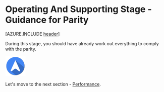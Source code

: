 <properties
	pageTitle="Global Customer Playbook operating-supporting-guidance-parity | Azure"
	description="Global Customer Playbook - guidance for the Parity area of the Operating and Supporting Stage"
	services="global-customer-playbook"
	documentationCenter=""
	authors="jtong"
	manager="edwinc"
	editor=""
	tags="global-customer-playbook"/>

<tags
	ms.service="migration-lifecycle-operating-supporting"
	ms.workload=""
	ms.tgt_pltfrm=""
	ms.devlang="na"
	ms.topic="article"
	ms.date="12/26/2016"
	wacn.date="12/26/2016"
	wacn.lang="en" 
	ms.author="jtong"/>


# Operating And Supporting Stage - Guidance for Parity

[AZURE.INCLUDE [header](../../../includes/operating-supporting-guidance.md)]


During this stage, you should have already work out everything to comply with the parity.


![navigation](../../media/navigation.png)

Let's move to the next section - [Performance](/solutions/global-customer/operating-supporting/guidance/performance/).